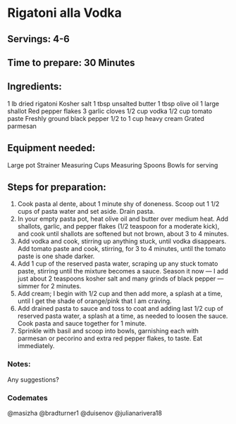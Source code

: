# Rigatoni alla Vodka

## Servings: 4-6

## Time to prepare: 30 Minutes

## Ingredients:
1 lb dried rigatoni
Kosher salt
1 tbsp unsalted butter
1 tbsp olive oil
1 large shallot
Red pepper flakes
3 garlic cloves
1/2 cup vodka
1/2 cup tomato paste
Freshly ground black pepper
1/2 to 1 cup heavy cream
Grated parmesan

## Equipment needed:
Large pot
Strainer
Measuring Cups
Measuring Spoons
Bowls for serving

## Steps for preparation:
1. Cook pasta al dente, about 1 minute shy of doneness. Scoop out 1 1/2 cups of pasta water and set aside. Drain pasta.
2. In your empty pasta pot, heat olive oil and butter over medium heat. Add shallots, garlic, and pepper flakes (1/2 teaspoon for a moderate kick), and cook until shallots are softened but not brown, about 3 to 4 minutes. 
3. Add vodka and cook, stirring up anything stuck, until vodka disappears. Add tomato paste and cook, stirring, for 3 to 4 minutes, until the tomato paste is one shade darker. 
4. Add 1 cup of the reserved pasta water, scraping up any stuck tomato paste, stirring until the mixture becomes a sauce. Season it now — I add just about 2 teaspoons kosher salt and many grinds of black pepper — simmer for 2 minutes. 
5. Add cream; I begin with 1/2 cup and then add more, a splash at a time, until I get the shade of orange/pink that I am craving.
6. Add drained pasta to sauce and toss to coat and adding last 1/2 cup of reserved pasta water, a splash at a time, as needed to loosen the sauce. Cook pasta and sauce together for 1 minute.
7. Sprinkle with basil and scoop into bowls, garnishing each with parmesan or pecorino and extra red pepper flakes, to taste. Eat immediately.


### Notes:
Any suggestions?


### Codemates #
@masizha
@bradturner1
@duisenov
@julianarivera18
